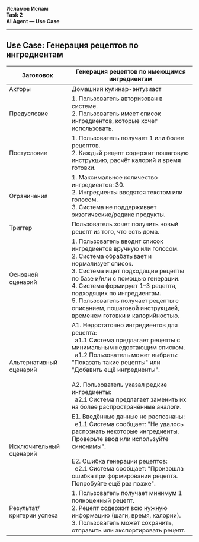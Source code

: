 **Исламов Ислам**  
**Task 2**  
**AI Agent — Use Case**  

---

## Use Case: Генерация рецептов по ингредиентам

| Заголовок              | Генерация рецептов по имеющимся ингредиентам |
|------------------------|----------------------------------------------|
| Акторы                 | Домашний кулинар-энтузиаст                   |
| Предусловие            | 1. Пользователь авторизован в системе.<br>2. Пользователь имеет список ингредиентов, которые хочет использовать. |
| Постусловие            | 1. Пользователь получает 1 или более рецептов.<br>2. Каждый рецепт содержит пошаговую инструкцию, расчёт калорий и время готовки. |
| Ограничения            | 1. Максимальное количество ингредиентов: 30.<br>2. Ингредиенты вводятся текстом или голосом.<br>3. Система не поддерживает экзотические/редкие продукты. |
| Триггер                | Пользователь хочет получить новый рецепт из того, что есть дома. |
| Основной сценарий      | 1. Пользователь вводит список ингредиентов вручную или голосом.<br>2. Система обрабатывает и нормализует список.<br>3. Система ищет подходящие рецепты по базе и/или с помощью генерации.<br>4. Система формирует 1–3 рецепта, подходящих по ингредиентам.<br>5. Пользователь получает рецепты с описанием, пошаговой инструкцией, временем готовки и калорийностью. |
| Альтернативный сценарий | А1. Недостаточно ингредиентов для рецепта:<br>&nbsp;&nbsp;а1.1 Система предлагает рецепты с минимальным недостающим списком.<br>&nbsp;&nbsp;а1.2 Пользователь может выбрать: "Показать такие рецепты" или "Добавить ещё ингредиенты".<br><br>А2. Пользователь указал редкие ингредиенты:<br>&nbsp;&nbsp;а2.1 Система предлагает заменить их на более распространённые аналоги. |
| Исключительный сценарий | Е1. Введённые данные не распознаны:<br>&nbsp;&nbsp;е1.1 Система сообщает: "Не удалось распознать некоторые ингредиенты. Проверьте ввод или используйте синонимы".<br><br>Е2. Ошибка генерации рецептов:<br>&nbsp;&nbsp;е2.1 Система сообщает: "Произошла ошибка при формировании рецепта. Попробуйте ещё раз позже". |
| Результат/критерии успеха | 1. Пользователь получает минимум 1 полноценный рецепт.<br>2. Рецепт содержит всю нужную информацию (шаги, время, калории).<br>3. Пользователь может сохранить, отправить или экспортировать рецепт. |
